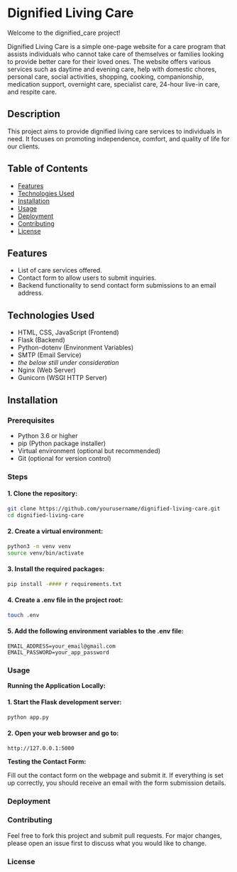 # Dignified Living Care

Welcome to the dignified_care project!

Dignified Living Care is a simple one-page website for a care program that assists individuals who cannot take care of themselves or families looking to provide better care for their loved ones. The website offers various services such as daytime and evening care, help with domestic chores, personal care, social activities, shopping, cooking, companionship, medication support, overnight care, specialist care, 24-hour live-in care, and respite care.

## Description

This project aims to provide dignified living care services to individuals in need. It focuses on promoting independence, comfort, and quality of life for our clients.

## Table of Contents

- [Features](#features)
- [Technologies Used](#technologies-used)
- [Installation](#installation)
- [Usage](#usage)
- [Deployment](#deployment)
- [Contributing](#contributing)
- [License](#license)

## Features

- List of care services offered.
- Contact form to allow users to submit inquiries.
- Backend functionality to send contact form submissions to an email address.

## Technologies Used

- HTML, CSS, JavaScript (Frontend)
- Flask (Backend)
- Python-dotenv (Environment Variables)
- SMTP (Email Service)
- _the below still under consideration_
- Nginx (Web Server)
- Gunicorn (WSGI HTTP Server)

## Installation

### Prerequisites

- Python 3.6 or higher
- pip (Python package installer)
- Virtual environment (optional but recommended)
- Git (optional for version control)

### Steps

#### 1. **Clone the repository:**

```bash
git clone https://github.com/yourusername/dignified-living-care.git
cd dignified-living-care
```

#### 2. **Create a virtual environment:**

```bash
python3 -m venv venv
source venv/bin/activate
```

#### 3. **Install the required packages:**

```bash
pip install -#### r requirements.txt
```

#### 4. **Create a .env file in the project root:**

```bash
touch .env
```

#### 5. **Add the following environment variables to the .env file:**

```env
EMAIL_ADDRESS=your_email@gmail.com
EMAIL_PASSWORD=your_app_password
```

### Usage

**Running the Application Locally:**

#### 1. **Start the Flask development server:**

```bash
python app.py
```

#### 2. **Open your web browser and go to:**

```arduino
http://127.0.0.1:5000
```

**Testing the Contact Form:**

Fill out the contact form on the webpage and submit it. If everything is set up correctly, you should receive an email with the form submission details.

### Deployment

### Contributing

Feel free to fork this project and submit pull requests. For major changes, please open an issue first to discuss what you would like to change.

### License
